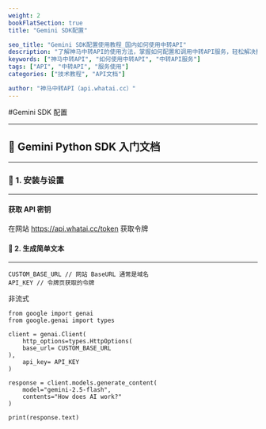 ```yaml
---
weight: 2
bookFlatSection: true
title: "Gemini SDK配置"

seo_title: "Gemini SDK配置使用教程_国内如何使用中转API"
description: "了解神马中转API的使用方法，掌握如何配置和调用中转API服务，轻松解决接口调用难题。"
keywords: ["神马中转API", "如何使用中转API", "中转API服务"]
tags: ["API", "中转API", "服务使用"]
categories: ["技术教程", "API文档"]

author: "神马中转API（api.whatai.cc）"
---
```


#Gemini SDK 配置
___

## 🌟 Gemini Python SDK 入门文档
---
### 🔧 1. 安装与设置
---
#### 获取 API 密钥

在网站 https://api.whatai.cc/token 获取令牌

#### 🚀 2. 生成简单文本
---
```
CUSTOM_BASE_URL // 网站 BaseURL 通常是域名
API_KEY // 令牌页获取的令牌
```

非流式

```
from google import genai
from google.genai import types

client = genai.Client(
    http_options=types.HttpOptions(
    base_url= CUSTOM_BASE_URL
),
    api_key= API_KEY
)

response = client.models.generate_content(
    model="gemini-2.5-flash",
    contents="How does AI work?"
)

print(response.text)
```